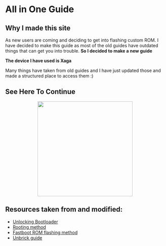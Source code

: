 ﻿---
hide:
  - navigation
---

# **All in One Guide**
## Why I made this site
As new users are coming and deciding to get into flashing custom ROM. I have decided to make this guide as most of the old guides have outdated things that can get you into trouble. **So I decided to make a new guide** 

**The device I have used is Xaga**

Many things have taken from old guides and I have just updated those and made a structured place to access them :)

## **See Here To Continue**

<p align="center">

<img src="https://raw.githubusercontent.com/Angxddeep/Custom-Rom-flashing-guide/9ae99c8686b75f2171c6ddef1915add7e1db352c/docs/images/arrow.png" width="300" height="300">

</p>


## Resources taken from and modified:

- [Unlocking Bootloader](https://telegra.ph/Unlocking-Bootloader-05-24)
- [Rooting method](https://telegra.ph/Rooting-Method-02-15)
- [Fastboot ROM flashing method](https://telegra.ph/How-to-flash-miui-fastboot-rom-05-27)
- [Unbrick guide](https://guide.itsvixano.me/preloader_xaga)


